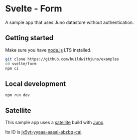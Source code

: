 # Svelte - Form

A sample app that uses Juno datastore without authentication.

## Getting started

Make sure you have [node.js](https://nodejs.org) LTS installed.

```bash
git clone https://github.com/buildwithjuno/examples
cd svelte/form
npm ci
```

## Local development

```
npm run dev
```

## Satellite

This sample app uses a [satellite](https://juno.build/docs/terminology#satellite) build with [Juno](https://juno.build).

Its ID is [jx5yt-yyaaa-aaaal-abzbq-cai](https://jx5yt-yyaaa-aaaal-abzbq-cai.ic0.app).